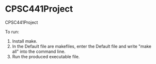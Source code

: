 # CPSC441Project
CPSC441Project

To run:
1. Install make.
2. In the Default file are makefiles, enter the Default file and write "make all" into the command line.
3. Run the produced executable file.
